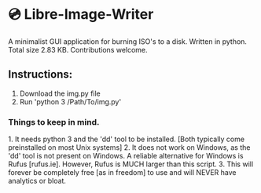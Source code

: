 # 💿 Libre-Image-Writer
A minimalist GUI application for burning ISO's to a disk. Written in python. Total size 2.83 KB. Contributions welcome. 

<h2> Instructions: </h2>

1. Download the img.py file
2. Run 'python 3 /Path/To/img.py'

<h3> Things to keep in mind.</h3>
1. It needs python 3 and the 'dd' tool to be installed. [Both typically come preinstalled on most Unix systems]
2. It does not work on Windows, as the 'dd' tool is not present on Windows. A reliable alternative for Windows is Rufus [rufus.ie]. However, Rufus is MUCH larger than this script. 
3. This will forever be completely free [as in freedom] to use and will NEVER have analytics or bloat.
